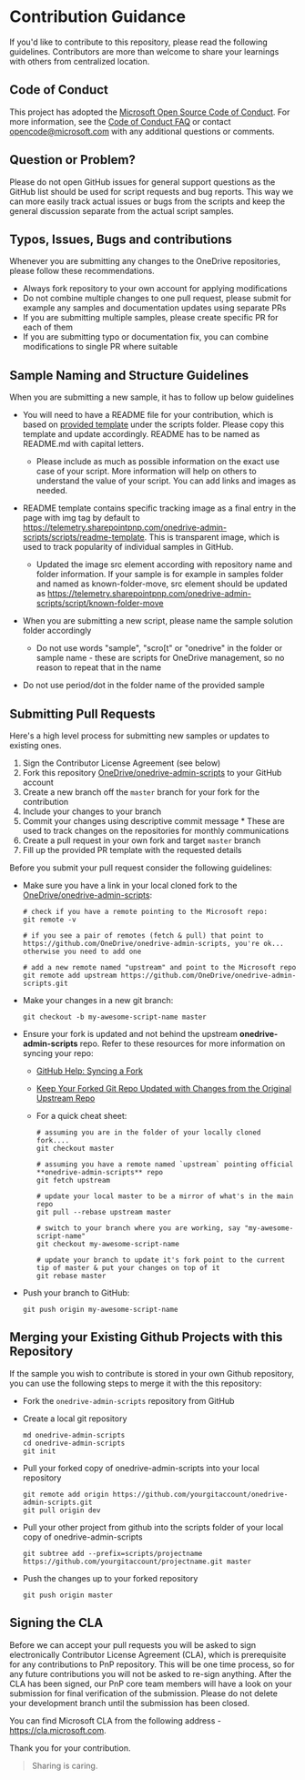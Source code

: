 # Contribution Guidance

If you'd like to contribute to this repository, please read the following guidelines. Contributors are more than welcome to share your learnings with others from centralized location.

## Code of Conduct

This project has adopted the [Microsoft Open Source Code of Conduct](https://opensource.microsoft.com/codeofconduct/).
For more information, see the [Code of Conduct FAQ](https://opensource.microsoft.com/codeofconduct/faq/) or contact [opencode@microsoft.com](mailto:opencode@microsoft.com) with any additional questions or comments.

## Question or Problem?

Please do not open GitHub issues for general support questions as the GitHub list should be used for script requests and bug reports. This way we can more easily track actual issues or bugs from the scripts and keep the general discussion separate from the actual script samples.

## Typos, Issues, Bugs and contributions

Whenever you are submitting any changes to the OneDrive repositories, please follow these recommendations.

* Always fork repository to your own account for applying modifications
* Do not combine multiple changes to one pull request, please submit for example any samples and documentation updates using separate PRs
* If you are submitting multiple samples, please create specific PR for each of them
* If you are submitting typo or documentation fix, you can combine modifications to single PR where suitable

## Sample Naming and Structure Guidelines

When you are submitting a new sample, it has to follow up below guidelines

* You will need to have a README file for your contribution, which is based on [provided template](../samples/README-template.md) under the scripts folder. Please copy this template and update accordingly. README has to be named as README.md with capital letters.
  * Please include as much as possible information on the exact use case of your script. More information will help on others to understand the value of your script. You can add links and images as needed.

* README template contains specific tracking image as a final entry in the page with img tag by default to https://telemetry.sharepointpnp.com/onedrive-admin-scripts/scripts/readme-template. This is transparent image, which is used to track popularity of individual samples in GitHub.

  * Updated the image src element according with repository name and folder information. If your sample is for example in samples folder and named as known-folder-move, src element should be updated as https://telemetry.sharepointpnp.com/onedrive-admin-scripts/script/known-folder-move

* When you are submitting a new script, please name the sample solution folder accordingly
  * Do not use words "sample", "scro[t" or "onedrive" in the folder or sample name - these are scripts for OneDrive management, so no reason to repeat that in the name
  
* Do not use period/dot in the folder name of the provided sample

## Submitting Pull Requests

Here's a high level process for submitting new samples or updates to existing ones.

1. Sign the Contributor License Agreement (see below)
1. Fork this repository [OneDrive/onedrive-admin-scripts](https://github.com/OneDrive/onedrive-admin-scripts) to your GitHub account
1. Create a new branch off the `master` branch for your fork for the contribution
1. Include your changes to your branch
1. Commit your changes using descriptive commit message * These are used to track changes on the repositories for monthly communications
1. Create a pull request in your own fork and target `master` branch
1. Fill up the provided PR template with the requested details

Before you submit your pull request consider the following guidelines:

* Make sure you have a link in your local cloned fork to the [OneDrive/onedrive-admin-scripts](https://github.com/OneDrive/onedrive-admin-scripts):

  ```shell
  # check if you have a remote pointing to the Microsoft repo:
  git remote -v

  # if you see a pair of remotes (fetch & pull) that point to https://github.com/OneDrive/onedrive-admin-scripts, you're ok... otherwise you need to add one

  # add a new remote named "upstream" and point to the Microsoft repo
  git remote add upstream https://github.com/OneDrive/onedrive-admin-scripts.git
  ```

* Make your changes in a new git branch:

  ```shell
  git checkout -b my-awesome-script-name master
  ```

* Ensure your fork is updated and not behind the upstream **onedrive-admin-scripts** repo. Refer to these resources for more information on syncing your repo:
  * [GitHub Help: Syncing a Fork](https://help.github.com/articles/syncing-a-fork/)
  * [Keep Your Forked Git Repo Updated with Changes from the Original Upstream Repo](http://www.andrewconnell.com/blog/keep-your-forked-git-repo-updated-with-changes-from-the-original-upstream-repo)
  * For a quick cheat sheet:

    ```shell
    # assuming you are in the folder of your locally cloned fork....
    git checkout master

    # assuming you have a remote named `upstream` pointing official **onedrive-admin-scripts** repo
    git fetch upstream

    # update your local master to be a mirror of what's in the main repo
    git pull --rebase upstream master

    # switch to your branch where you are working, say "my-awesome-script-name"
    git checkout my-awesome-script-name

    # update your branch to update it's fork point to the current tip of master & put your changes on top of it
    git rebase master
    ```

* Push your branch to GitHub:

  ```shell
  git push origin my-awesome-script-name
  ```

## Merging your Existing Github Projects with this Repository

If the sample you wish to contribute is stored in your own Github repository, you can use the following steps to merge it with the this repository:

* Fork the `onedrive-admin-scripts` repository from GitHub
* Create a local git repository

    ```shell
    md onedrive-admin-scripts
    cd onedrive-admin-scripts
    git init
    ```

* Pull your forked copy of onedrive-admin-scripts into your local repository

    ```shell
    git remote add origin https://github.com/yourgitaccount/onedrive-admin-scripts.git
    git pull origin dev
    ```

* Pull your other project from github into the scripts folder of your local copy of onedrive-admin-scripts

    ```shell
    git subtree add --prefix=scripts/projectname https://github.com/yourgitaccount/projectname.git master
    ```

* Push the changes up to your forked repository

    ```shell
    git push origin master
    ```

## Signing the CLA

Before we can accept your pull requests you will be asked to sign electronically Contributor License Agreement (CLA), which is prerequisite for any contributions to PnP repository. This will be one time process, so for any future contributions you will not be asked to re-sign anything. After the CLA has been signed, our PnP core team members will have a look on your submission for final verification of the submission. Please do not delete your development branch until the submission has been closed.

You can find Microsoft CLA from the following address - https://cla.microsoft.com. 

Thank you for your contribution.

> Sharing is caring.